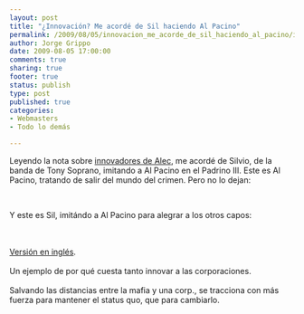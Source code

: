 ```yaml
--- 
layout: post
title: "¿Innovación? Me acordé de Sil haciendo Al Pacino"
permalink: /2009/08/05/innovacion_me_acorde_de_sil_haciendo_al_pacino/index.html
author: Jorge Grippo
date: 2009-08-05 17:00:00
comments: true
sharing: true
footer: true
status: publish
type: post
published: true
categories: 
- Webmasters
- Todo lo demás

---
```

<!-- 102 -->
Leyendo la nota sobre <a href="http://www.alecoxenford.com/2009/08/que-define-al-innovador.html">innovadores de Alec</a>, me acordé de Silvio, de la banda de Tony Soprano, imitando a Al Pacino en el Padrino III. Este es Al Pacino, tratando de salir del mundo del crimen. Pero no lo dejan:<div><div><br /></div></div>

<!--more-->
Y este es Sil, imitándo a Al Pacino para alegrar a los otros capos:<div><br /><div></div><div><br /></div><div><a href="http://www.youtube.com/watch?v=ACIS1inmjFc">Versión en inglés</a>.&nbsp;</div><div><br /></div><div>Un ejemplo de por qué cuesta tanto innovar a las corporaciones.</div><div><br /></div><div>Salvando las distancias entre la mafia y una corp., se tracciona con más fuerza para mantener el status quo, que para cambiarlo.</div><div><br /></div><div>&nbsp;</div></div>


